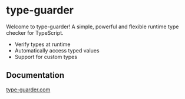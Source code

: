 # type-guarder

Welcome to type-guarder! A simple, powerful and flexible runtime type checker for TypeScript.

- Verify types at runtime
- Automatically access typed values
- Support for custom types

## Documentation

[type-guarder.com](https://type-guarder.com)
